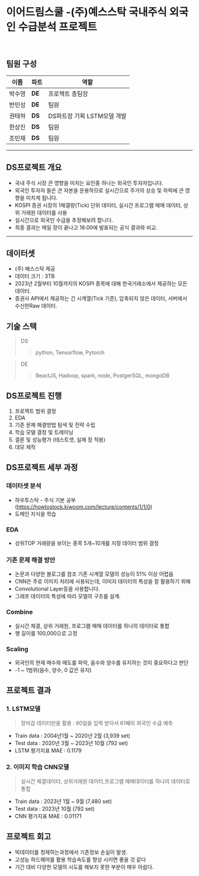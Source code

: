 # 이어드림스쿨 -(주)예스스탁 국내주식 외국인 수급분석 프로젝트

<br>

## 팀원 구성
| 이름 | 파트 | 역할 |
|---|---|---|
박수영| **DE** | 프로젝트 총팀장 
반민성| **DE** | 팀원
권태하| **DS** | DS파트장 기획 LSTM모델 개발
한상진| **DS** | 팀원
조민재| **DS** | 팀원 


--- 
## DS프로젝트 개요
- 국내 주식 시장 큰 영향을 미치는 요인중 하나는 외국인 투자자입니다. 
- 외국인 투자자 들은 큰 자본을 운용하므로 실시간으로 주가의 상승 및 하락에 큰 영향을 미치게 됩니다. 
- KOSPI 증권 시장의 1체결량(Tick) 단위 데이터, 실시간 프로그램 매매 데이터, 상위 거래원 데이터를 사용
- 실시간으로 외국인 수급을 추정해보려 합니다.
- 최종 결과는 매일 장이 끝나고 18:00에 발표되는 공식 결과와 비교.
---
## 데이터셋
- (주) 예스스탁 제공
- 데이터 크기 : 3TB
- 2023년 2월부터 10월까지의 KOSPI 종목에 대해 한국거래소에서 제공하는 모든 데이터.
- 증권사 API에서 제공하는 긴 시계열(Tick 기준), 압축되지 않은 데이터, 서버에서 수신한Raw 데이터.

## 기술 스택
> DS
>> python, Tensorflow, Pytorch

> DE
>> ReactJS, Hadoop, spark, node, PostgerSQL, mongoDB

## DS프로젝트 진행
1. 프로젝트 범위 결정
2. EDA
3. 기존 문제 해결방법 탐색 및 전략 수립
4. 학습 모델 결정 및 트레이닝
5. 결론 및 성능평가 (테스트셋, 실제 장 적용)
6. 데모 제작
## DS프로젝트 세부 과정
### 데이터셋 분석 
- 하우투스탁 - 주식 기본 공부(https://howtostock.kiwoom.com/lecture/contents/1/1/0)
- 도메인 지식을 학습
### EDA 
- 상위TOP 거래량을 보이는 종목 5개~10개를 지정 데이터 범위 결정
### 기존 문제 해결 방안
- 논문과 다양한 블로그를 참조 기존 시계열 모델의 성능이 51% 이상 어렵움
- CNN은 주로 이미지 처리에 사용되는데, 이미지 데이터의 특성을 잘 활용하기 위해
- Convolutional Layer등을 사용합니다.
- 그래프 데이터의 특성에 따라 모델의 구조를 설계. 
### Combine
- 실시간 체결, 상위 거래원, 프로그램 매매 데이터를 하나의 데이터로 통합
- 행 길이를 100,000으로 고정
  
### Scaling
- 외국인의 현재 매수와 매도를 파악, 음수와 양수를 유지하는 것이 중요하다고 판단
- -1 ~ 1범위(음수, 양수, 0 값은 유지)
   
## 프로젝트 결과

### 1. LSTM모델
> 장마감 데이터만을 활용 : 60일을 입력 받아서 61째의 외국인 수급 예측
- Train data : 2004년1월 ~ 2020년 2월 (3,939 set)
- Test data : 2020년 3월 ~ 2023년 10월 (792 set)
- LSTM 평가지표 MAE : 0.1179

### 2. 이미지 학습 CNN모델
> 실시간 체결데이터, 상위거래원 데이터,프로그램 매매데이터를 하나의 데이터로 통합
- Train data : 2023년 1월 ~ 9월 (7,480 set)
- Test data : 2023년 10월 (792 set)
- CNN 평가지표 MAE : 0.01171 

## 프로젝트 회고
- 빅데이터를 정제하는과정에서 기존정보 손실이 발생.
- 고성능 하드웨어를 활용 학습속도를 향상 시키면 좋을 것 같다 
- 기간 대비 다양한 모델의 시도를 해보지 못한 부분이 매우 아쉽다.



